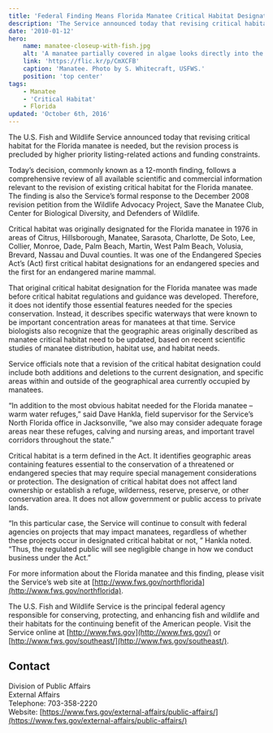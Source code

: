 ```yaml
---
title: 'Federal Finding Means Florida Manatee Critical Habitat Designation Warrants Revision'
description: 'The Service announced today that revising critical habitat for the Florida manatee is needed, but the revision process is precluded by higher priority listing-related actions and funding constraints.'
date: '2010-01-12'
hero:
    name: manatee-closeup-with-fish.jpg
    alt: 'A manatee partially covered in algae looks directly into the camera surrounded by a school of fish.'
    link: 'https://flic.kr/p/CmXCFB'
    caption: 'Manatee. Photo by S. Whitecraft, USFWS.'
    position: 'top center'
tags:
    - Manatee
    - 'Critical Habitat'
    - Florida
updated: 'October 6th, 2016'
---
```


The U.S. Fish and Wildlife Service announced today that revising critical habitat for the Florida manatee is needed, but the revision process is precluded by higher priority listing-related actions and funding constraints.

Today’s decision, commonly known as a 12-month finding, follows a comprehensive review of all available scientific and commercial information relevant to the revision of existing critical habitat for the Florida manatee. The finding is also the Service’s formal response to the December 2008 revision petition from the Wildlife Advocacy Project, Save the Manatee Club, Center for Biological Diversity, and Defenders of Wildlife.

Critical habitat was originally designated for the Florida manatee in 1976 in areas of Citrus, Hillsborough, Manatee, Sarasota, Charlotte, De Soto, Lee, Collier, Monroe, Dade, Palm Beach, Martin, West Palm Beach, Volusia, Brevard, Nassau and Duval counties. It was one of the Endangered Species Act’s (Act) first critical habitat designations for an endangered species and the first for an endangered marine mammal.

That original critical habitat designation for the Florida manatee was made before critical habitat regulations and guidance was developed. Therefore, it does not identify those essential features needed for the species conservation. Instead, it describes specific waterways that were known to be important concentration areas for manatees at that time. Service biologists also recognize that the geographic areas originally described as manatee critical habitat need to be updated, based on recent scientific studies of manatee distribution, habitat use, and habitat needs.

Service officials note that a revision of the critical habitat designation could include both additions and deletions to the current designation, and specific areas within and outside of the geographical area currently occupied by manatees.

“In addition to the most obvious habitat needed for the Florida manatee – warm water refuges,” said Dave Hankla, field supervisor for the Service’s North Florida office in Jacksonville, “we also may consider adequate forage areas near these refuges, calving and nursing areas, and important travel corridors throughout the state.”

Critical habitat is a term defined in the Act. It identifies geographic areas containing features essential to the conservation of a threatened or endangered species that may require special management considerations or protection. The designation of critical habitat does not affect land ownership or establish a refuge, wilderness, reserve, preserve, or other conservation area. It does not allow government or public access to private lands.

“In this particular case, the Service will continue to consult with federal agencies on projects that may impact manatees, regardless of whether these projects occur in designated critical habitat or not, ” Hankla noted. “Thus, the regulated public will see negligible change in how we conduct business under the Act.”

For more information about the Florida manatee and this finding, please visit the Service’s web site at [http://www.fws.gov/northflorida](http://www.fws.gov/northflorida).

The U.S. Fish and Wildlife Service is the principal federal agency responsible for conserving, protecting, and enhancing fish and wildlife and their habitats for the continuing benefit of the American people. Visit the Service online at [http://www.fws.gov](http://www.fws.gov/) or [http://www.fws.gov/southeast/](http://www.fws.gov/southeast/).

## Contact

Division of Public Affairs  
External Affairs  
Telephone: 703-358-2220  
Website: [https://www.fws.gov/external-affairs/public-affairs/](https://www.fws.gov/external-affairs/public-affairs/)
